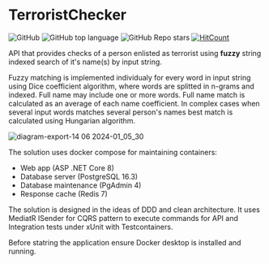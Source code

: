 # TerroristChecker

![GitHub](https://img.shields.io/github/license/TimurRybakov/TerroristChecker)
![GitHub top language](https://img.shields.io/github/languages/top/TimurRybakov/TerroristChecker)
![GitHub Repo stars](https://img.shields.io/github/stars/TimurRybakov/TerroristChecker)
[![HitCount](https://hits.dwyl.com/TimurRybakov/TerroristChecker.svg)](https://github.com/TimurRybakov/TerroristChecker)

API that provides checks of a person enlisted as terrorist using **fuzzy** string indexed search of it's name(s) by input string.

Fuzzy matching is implemented individualy for every word in input string using Dice coefficient algorithm, where words are splitted in n-grams and indexed. Full name may include one or more words. Full name match is calculated as an average of each name coefficient. In complex cases when several input words matches several person's names best match is calculated using Hungarian algorithm.

![diagram-export-14 06 2024-01_05_30](https://github.com/TimurRybakov/TerroristChecker/assets/69992861/19c010a4-1e62-4327-a391-28605895a3ab)

The solution uses docker compose for maintaining containers:

- Web app (ASP .NET Core 8)
- Database server (PostgreSQL 16.3)
- Database maintenance (PgAdmin 4)
- Response cache (Redis 7)

The solution is designed in the ideas of DDD and clean architecture. It uses MediatR ISender for CQRS pattern to execute commands for API and Integration tests under xUnit with Testcontainers.

Before statring the application ensure Docker desktop is installed and running.
